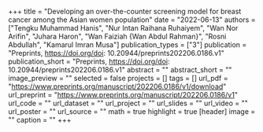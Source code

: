 +++
title = "Developing an over-the-counter screening model for breast cancer among the Asian women population"
date = "2022-06-13"
authors = ["Tengku Muhammad Hanis", "Nur Intan Raihana Ruhaiyem", "Wan Nor Arifin", "Juhara Haron", "Wan Faiziah {Wan Abdul Rahman}", "Rosni Abdullah", "Kamarul Imran Musa"]
publication_types = ["3"]
publication = "Preprints, https://doi.org/doi: 10.20944/preprints202206.0186.v1"
publication_short = "Preprints, https://doi.org/doi: 10.20944/preprints202206.0186.v1"
abstract = ""
abstract_short = ""
image_preview = ""
selected = false
projects = []
tags = []
url_pdf = "https://www.preprints.org/manuscript/202206.0186/v1/download"
url_preprint = "https://www.preprints.org/manuscript/202206.0186/v1"
url_code = ""
url_dataset = ""
url_project = ""
url_slides = ""
url_video = ""
url_poster = ""
url_source = ""
math = true
highlight = true
[header]
image = ""
caption = ""
+++
